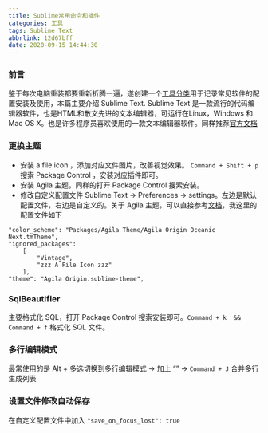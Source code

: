 ```yaml
---
title: Sublime常用命令和插件
categories: 工具
tags: Sublime Text
abbrlink: 12d67bff
date: 2020-09-15 14:44:30
---
```


### 前言
鉴于每次电脑重装都要重新折腾一遍，遂创建一个[工具分类](https://flyraty.github.io/categories/%E5%B7%A5%E5%85%B7/)用于记录常见软件的配置安装及使用，本篇主要介绍 Sublime Text.
Sublime Text 是一款流行的代码编辑器软件，也是HTML和散文先进的文本编辑器，可运行在Linux，Windows 和 Mac OS X。也是许多程序员喜欢使用的一款文本编辑器软件。同样推荐[官方文档](https://www.sublimetextcn.com/)
<!--more-->

### 更换主题
- 安装 a file icon ，添加对应文件图片，改善视觉效果。 `Command + Shift + p` 搜索 Package Control ，安装对应插件即可。
- 安装 Agila 主题，同样的打开 Package Control 搜索安装。
- 修改自定义配置文件 Sublime Text -> Preferences -> settings。左边是默认配置文件，右边是自定义的。关于 Agila 主题，可以直接参考[文档](https://github.com/arvi/Agila-Theme)，我这里的配置文件如下
```
"color_scheme": "Packages/Agila Theme/Agila Origin Oceanic Next.tmTheme",
"ignored_packages":
	[
		"Vintage",
		"zzz A File Icon zzz"
	],
"theme": "Agila Origin.sublime-theme",
```

### Sql​Beautifier
主要格式化 SQL，打开 Package Control 搜索安装即可。`Command + k  && Command + f` 格式化 SQL 文件。

### 多行编辑模式
最常使用的是 Alt + 多选切换到多行编辑模式 → 加上 “” → `Command + J` 合并多行生成列表

### 设置文件修改自动保存
在自定义配置文件中加入 `"save_on_focus_lost": true`

